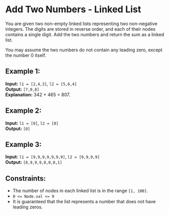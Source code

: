 # Add Two Numbers - Linked List

You are given two non-empty linked lists representing two non-negative integers. The digits are stored in reverse order, and each of their nodes contains a single digit. Add the two numbers and return the sum as a linked list.

You may assume the two numbers do not contain any leading zero, except the number 0 itself.

## Example 1:

**Input:** `l1 = [2,4,3]`, `l2 = [5,6,4]`  
**Output:** `[7,0,8]`  
**Explanation:** 342 + 465 = 807.

## Example 2:

**Input:** `l1 = [0]`, `l2 = [0]`  
**Output:** `[0]`

## Example 3:

**Input:** `l1 = [9,9,9,9,9,9,9]`, `l2 = [9,9,9,9]`  
**Output:** `[8,9,9,9,0,0,0,1]`

## Constraints:

- The number of nodes in each linked list is in the range `[1, 100]`.
- `0 <= Node.val <= 9`
- It is guaranteed that the list represents a number that does not have leading zeros.
